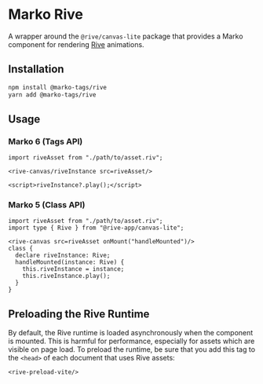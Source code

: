 # Marko Rive

A wrapper around the `@rive/canvas-lite` package that provides a Marko component for rendering [Rive](https://rive.app/) animations.

## Installation

```bash
npm install @marko-tags/rive
yarn add @marko-tags/rive
```

## Usage

### Marko 6 (Tags API)

```marko
import riveAsset from "./path/to/asset.riv";

<rive-canvas/riveInstance src=riveAsset/>

<script>riveInstance?.play();</script>
```

### Marko 5 (Class API)

```marko
import riveAsset from "./path/to/asset.riv";
import type { Rive } from "@rive-app/canvas-lite";

<rive-canvas src=riveAsset onMount("handleMounted")/>
class {
  declare riveInstance: Rive;
  handleMounted(instance: Rive) {
    this.riveInstance = instance;
    this.riveInstance.play();
  }
}
```

## Preloading the Rive Runtime

By default, the Rive runtime is loaded asynchronously when the component is mounted. This is harmful for performance, especially for assets which are visible on page load. To preload the runtime, be sure that you add this tag to the `<head>` of each document that uses Rive assets:

```marko
<rive-preload-vite/>
```
